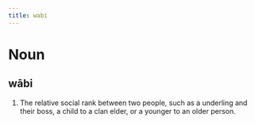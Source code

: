 ```yaml
---
title: wabi
---
```


Noun
================================

wābi
----------------

1. The relative social rank between two people, such as a underling and their boss, a child to a clan elder, or a younger to an older person.

